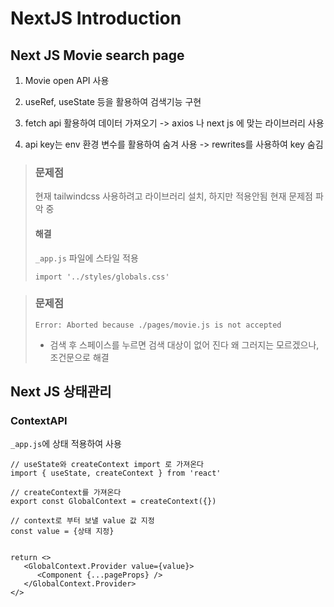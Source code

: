 # NextJS Introduction

## Next JS Movie search page

1. Movie open API 사용

2. useRef, useState 등을 활용하여 검색기능 구현

3. fetch api 활용하여 데이터 가져오기
   -> axios 나 next js 에 맞는 라이브러리 사용

4. api key는 env 환경 변수를 활용하여 숨겨 사용
   -> rewrites를 사용하여 key 숨김

> ### 문제점
>
> 현재 tailwindcss 사용하려고 라이브러리 설치,
> 하지만 적용안됨
> 현재 문제점 파악 중
>
> #### 해결
>
> `_app.js` 파일에 스타일 적용
>
> ```
> import '../styles/globals.css'
> ```

> ### 문제점
>
> ```
> Error: Aborted because ./pages/movie.js is not accepted
> ```
>
> - 검색 후 스페이스를 누르면 검색 대상이 없어 진다
>   왜 그러지는 모르겠으나, 조건문으로 해결

## Next JS 상태관리

### ContextAPI

`_app.js`에 상태 적용하여 사용

```
// useState와 createContext import 로 가져온다
import { useState, createContext } from 'react'

// createContext를 가져온다
export const GlobalContext = createContext({})

// context로 부터 보낼 value 값 지정
const value = {상태 지정}


return <>
   <GlobalContext.Provider value={value}>
      <Component {...pageProps} />
   </GlobalContext.Provider>
</>
```
